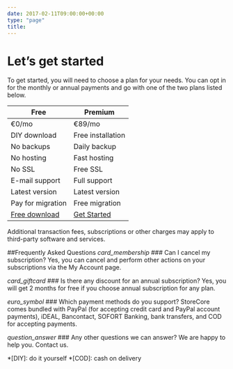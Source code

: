 ```yaml
---
date: 2017-02-11T09:00:00+00:00
type: "page"
title:
---
```

# **Let’s** get started
To get started, you will need to choose a plan for your needs. You can opt in for the monthly or annual payments and go with one of the two plans listed below.

| Free  | Premium|
|-------|--------|
|€0/mo|€89/mo|
|DIY download|Free installation|
|No backups|Daily backup|
|No hosting|Fast hosting|
|No SSL|Free SSL|
|E-mail support|Full support|
|Latest version|Latest version|
|Pay for migration|Free migration|
|[Free download](#)|[Get Started](#)

Additional transaction fees, subscriptions or other charges may apply to third-party software and services.

##Frequently Asked Questions
<i class="material-icons">card_membership</i> ### Can I cancel my subscription?
Yes, you can cancel and perform other actions on your subscriptions via the My Account page.

<i class="material-icons">card_giftcard</i> ### Is there any discount for an annual subscription?
Yes, you will get 2 months for free if you choose annual subscription for any plan.

<i class="material-icons">euro_symbol</i> ### Which payment methods do you support?
StoreCore comes bundled with PayPal (for accepting credit card and PayPal account payments), iDEAL, Bancontact, SOFORT Banking, bank transfers, and COD for accepting payments.

<i class="material-icons">question_answer</i> ### Any other questions we can answer?
We are happy to help you. Contact us.

*[DIY]: do it yourself
*[COD]: cash on delivery

